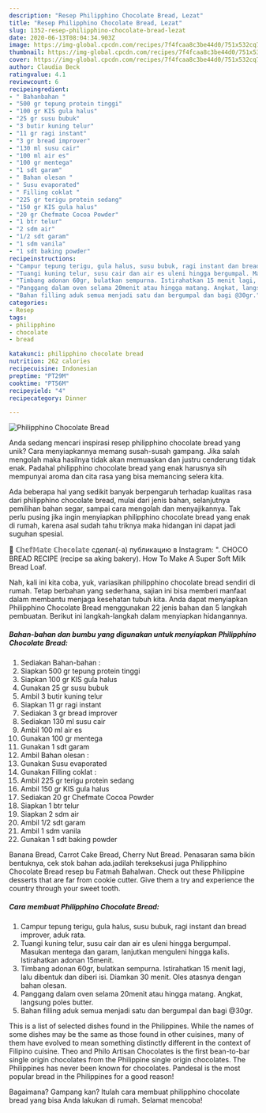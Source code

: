 ```yaml
---
description: "Resep Philipphino Chocolate Bread, Lezat"
title: "Resep Philipphino Chocolate Bread, Lezat"
slug: 1352-resep-philipphino-chocolate-bread-lezat
date: 2020-06-13T08:04:34.903Z
image: https://img-global.cpcdn.com/recipes/7f4fcaa8c3be44d0/751x532cq70/philipphino-chocolate-bread-foto-resep-utama.jpg
thumbnail: https://img-global.cpcdn.com/recipes/7f4fcaa8c3be44d0/751x532cq70/philipphino-chocolate-bread-foto-resep-utama.jpg
cover: https://img-global.cpcdn.com/recipes/7f4fcaa8c3be44d0/751x532cq70/philipphino-chocolate-bread-foto-resep-utama.jpg
author: Claudia Beck
ratingvalue: 4.1
reviewcount: 6
recipeingredient:
- " Bahanbahan "
- "500 gr tepung protein tinggi"
- "100 gr KIS gula halus"
- "25 gr susu bubuk"
- "3 butir kuning telur"
- "11 gr ragi instant"
- "3 gr bread improver"
- "130 ml susu cair"
- "100 ml air es"
- "100 gr mentega"
- "1 sdt garam"
- " Bahan olesan "
- " Susu evaporated"
- " Filling coklat "
- "225 gr terigu protein sedang"
- "150 gr KIS gula halus"
- "20 gr Chefmate Cocoa Powder"
- "1 btr telur"
- "2 sdm air"
- "1/2 sdt garam"
- "1 sdm vanila"
- "1 sdt baking powder"
recipeinstructions:
- "Campur tepung terigu, gula halus, susu bubuk, ragi instant dan bread improver, aduk rata."
- "Tuangi kuning telur, susu cair dan air es uleni hingga bergumpal. Masukan mentega dan garam, lanjutkan menguleni hingga kalis. Istirahatkan adonan 15menit."
- "Timbang adonan 60gr, bulatkan sempurna. Istirahatkan 15 menit lagi, lalu dibentuk dan diberi isi. Diamkan 30 menit. Oles atasnya dengan bahan olesan."
- "Panggang dalam oven selama 20menit atau hingga matang. Angkat, langsung poles butter."
- "Bahan filling aduk semua menjadi satu dan bergumpal dan bagi @30gr."
categories:
- Resep
tags:
- philipphino
- chocolate
- bread

katakunci: philipphino chocolate bread 
nutrition: 262 calories
recipecuisine: Indonesian
preptime: "PT29M"
cooktime: "PT56M"
recipeyield: "4"
recipecategory: Dinner

---
```



![Philipphino Chocolate Bread](https://img-global.cpcdn.com/recipes/7f4fcaa8c3be44d0/751x532cq70/philipphino-chocolate-bread-foto-resep-utama.jpg)

Anda sedang mencari inspirasi resep philipphino chocolate bread yang unik? Cara menyiapkannya memang susah-susah gampang. Jika salah mengolah maka hasilnya tidak akan memuaskan dan justru cenderung tidak enak. Padahal philipphino chocolate bread yang enak harusnya sih mempunyai aroma dan cita rasa yang bisa memancing selera kita.

Ada beberapa hal yang sedikit banyak berpengaruh terhadap kualitas rasa dari philipphino chocolate bread, mulai dari jenis bahan, selanjutnya pemilihan bahan segar, sampai cara mengolah dan menyajikannya. Tak perlu pusing jika ingin menyiapkan philipphino chocolate bread yang enak di rumah, karena asal sudah tahu triknya maka hidangan ini dapat jadi suguhan spesial.

🍫 ℂ𝕙𝕖𝕗𝕄𝕒𝕥𝕖 ℂ𝕙𝕠𝕔𝕠𝕝𝕒𝕥𝕖 сделал(-а) публикацию в Instagram: &#34;. CHOCO BREAD RECIPE (recipe sa aking bakery). How To Make A Super Soft Milk Bread Loaf.


Nah, kali ini kita coba, yuk, variasikan philipphino chocolate bread sendiri di rumah. Tetap berbahan yang sederhana, sajian ini bisa memberi manfaat dalam membantu menjaga kesehatan tubuh kita. Anda dapat menyiapkan Philipphino Chocolate Bread menggunakan 22 jenis bahan dan 5 langkah pembuatan. Berikut ini langkah-langkah dalam menyiapkan hidangannya.

<!--inarticleads1-->

##### Bahan-bahan dan bumbu yang digunakan untuk menyiapkan Philipphino Chocolate Bread:

1. Sediakan  Bahan-bahan :
1. Siapkan 500 gr tepung protein tinggi
1. Siapkan 100 gr KIS gula halus
1. Gunakan 25 gr susu bubuk
1. Ambil 3 butir kuning telur
1. Siapkan 11 gr ragi instant
1. Sediakan 3 gr bread improver
1. Sediakan 130 ml susu cair
1. Ambil 100 ml air es
1. Gunakan 100 gr mentega
1. Gunakan 1 sdt garam
1. Ambil  Bahan olesan :
1. Gunakan  Susu evaporated
1. Gunakan  Filling coklat :
1. Ambil 225 gr terigu protein sedang
1. Ambil 150 gr KIS gula halus
1. Sediakan 20 gr Chefmate Cocoa Powder
1. Siapkan 1 btr telur
1. Siapkan 2 sdm air
1. Ambil 1/2 sdt garam
1. Ambil 1 sdm vanila
1. Gunakan 1 sdt baking powder


Banana Bread, Carrot Cake Bread, Cherry Nut Bread. Penasaran sama bikin bentuknya, cek stok bahan ada.jadilah tereksekusi juga Philipphino Chocolate Bread resep bu Fatmah Bahalwan. Check out these Philippine desserts that are far from cookie cutter. Give them a try and experience the country through your sweet tooth. 

<!--inarticleads2-->

##### Cara membuat Philipphino Chocolate Bread:

1. Campur tepung terigu, gula halus, susu bubuk, ragi instant dan bread improver, aduk rata.
1. Tuangi kuning telur, susu cair dan air es uleni hingga bergumpal. Masukan mentega dan garam, lanjutkan menguleni hingga kalis. Istirahatkan adonan 15menit.
1. Timbang adonan 60gr, bulatkan sempurna. Istirahatkan 15 menit lagi, lalu dibentuk dan diberi isi. Diamkan 30 menit. Oles atasnya dengan bahan olesan.
1. Panggang dalam oven selama 20menit atau hingga matang. Angkat, langsung poles butter.
1. Bahan filling aduk semua menjadi satu dan bergumpal dan bagi @30gr.


This is a list of selected dishes found in the Philippines. While the names of some dishes may be the same as those found in other cuisines, many of them have evolved to mean something distinctly different in the context of Filipino cuisine. Theo and Philo Artisan Chocolates is the first bean-to-bar single origin chocolates from the Philippine single origin chocolates. The Philippines has never been known for chocolates. Pandesal is the most popular bread in the Philippines for a good reason! 

Bagaimana? Gampang kan? Itulah cara membuat philipphino chocolate bread yang bisa Anda lakukan di rumah. Selamat mencoba!
